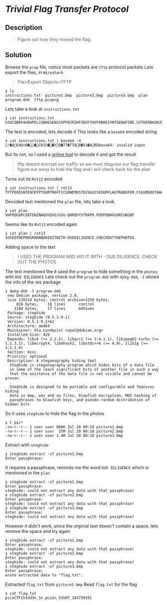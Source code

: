 # **_Trivial Flag Transfer Protocol_**
## Description
> Figure out how they moved the flag.

## Solution
Browse the `pcap` file, notice most packets are `tftp` protocol packets
Lets export the files, in `Wireshark`
> File>Export Objects>TFTP

```console
❯ ls
instructions.txt  picture1.bmp  picture2.bmp  picture3.bmp  plan  program.deb  tftp.pcapng
```
Lets take a look at `instructions.txt`
```console
❯ cat instructions.txt
GSGCQBRFAGRAPELCGBHEGENSSVPFBJRZHFGQVFTHVFRBHESYNTGENAFSRE.SVTHERBHGNJNLGBUVQRGURSYNTNAQVJVYYPURPXONPXSBEGURCYNA
```
The text is encoded, lets decode it
This looks like a `base64` encoded string
```console
❯ cat instructions.txt | base64 -d
!�@Ed@<B��CRIS��YQ�TT�TTAD�51�4RDbase64: invalid input
```
But its not, so I used a [online tool](https://www.boxentriq.com/code-breaking/cryptogram) to decode it and got the result
>tftp doesnt encrypt our traffic so we must disguise our flag transfer figure out away to hide the flag and i will check back for the plan

Turns out its `Rot13` encoded
```console
❯ cat instructions.txt | rot13
TFTPDOESNTENCRYPTOURTRAFFICSOWEMUSTDISGUISEOURFLAGTRANSFER.FIGUREOUTAWAYTOHIDETHEFLAGANDIWILLCHECKBACKFORTHEPLAN
```
Decoded text mentioned the `plan` file, lets take a look
```console
❯ cat plan
VHFRQGURCEBTENZNAQUVQVGJVGU-QHRQVYVTRAPR.PURPXBHGGURCUBGBF
```
Seems like its `Rot13` encoded again
```console
❯ cat plan | rot13
IUSEDTHEPROGRAMANDHIDITWITH-DUEDILIGENCE.CHECKOUTTHEPHOTOS
```
Adding space to the text
>I USED THE PROGRAM AND HID IT WITH - DUE DILIGENCE. CHECK OUT THE PHOTOS

The text mentioned the it used the `program` to hide something in the `photos` with `DUE DILIGENCE`
Lets check out the `program.deb` with `dpkg-deb`, `-I` shows the info of the `deb` package
```console
❯ dpkg-deb -I program.deb
 new Debian package, version 2.0.
 size 138310 bytes: control archive=1250 bytes.
     826 bytes,    18 lines      control
    1184 bytes,    17 lines      md5sums
 Package: steghide
 Source: steghide (0.5.1-9.1)
 Version: 0.5.1-9.1+b1
 Architecture: amd64
 Maintainer: Ola Lundqvist <opal@debian.org>
 Installed-Size: 426
 Depends: libc6 (>= 2.2.5), libgcc1 (>= 1:4.1.1), libjpeg62-turbo (>= 1:1.3.1), libmcrypt4, libmhash2, libstdc++6 (>= 4.9), zlib1g (>= 1:1.1.4)
 Section: misc
 Priority: optional
 Description: A steganography hiding tool
  Steghide is steganography program which hides bits of a data file
  in some of the least significant bits of another file in such a way
  that the existence of the data file is not visible and cannot be proven.
  .
  Steghide is designed to be portable and configurable and features hiding
  data in bmp, wav and au files, blowfish encryption, MD5 hashing of
  passphrases to blowfish keys, and pseudo-random distribution of hidden bits
```
So it uses `steghide` to hide the flag in the photos
```
❯ l pic*
-rw-r--r-- 1 user user 806K Jul 20 00:18 picture1.bmp
-rw-r--r-- 1 user user  35M Jul 20 00:18 picture2.bmp
-rw-r--r-- 1 user user 1.4M Jul 20 00:18 picture3.bmp
```
Extract with `steghide`
```console
❯ steghide extract -sf picture1.bmp
Enter passphrase:
```
It requires a passphrase, reminds me the word `DUE DILIGENCE` which is mentioned in the `plan`
```console
❯ steghide extract -sf picture1.bmp
Enter passphrase:
steghide: could not extract any data with that passphrase!
❯ steghide extract -sf picture2.bmp
Enter passphrase:
steghide: could not extract any data with that passphrase!
❯ steghide extract -sf picture3.bmp
Enter passphrase:
steghide: could not extract any data with that passphrase!
```
However it didn't work, since the orginial text doesn't contain a space, lets remove the space and try again
```console
❯ steghide extract -sf picture1.bmp
Enter passphrase:
steghide: could not extract any data with that passphrase!
❯ steghide extract -sf picture2.bmp
Enter passphrase:
steghide: could not extract any data with that passphrase!
❯ steghide extract -sf picture3.bmp
Enter passphrase:
wrote extracted data to "flag.txt".
```
Extracted `flag.txt` from `picture3.bmp` 
Read `flag.txt` for the flag
```console
❯ cat flag.txt
picoCTF{h1dd3n_1n_pLa1n_51GHT_18375919}
```

